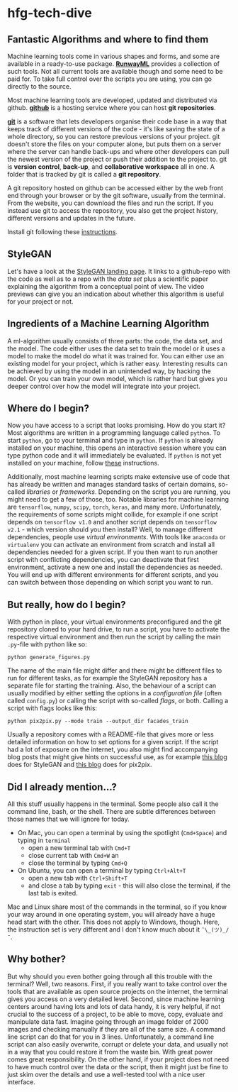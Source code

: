 # hfg-tech-dive

## Fantastic Algorithms and where to find them 

Machine learning tools come in
various shapes and forms, and some
are available in a ready-to-use
package. [**RunwayML**](https://runwayml.com/) provides
a collection of such tools. Not all
current tools are available though and
some need to be paid for. To take full
control over the scripts you are using,
you can go directly to the source.

Most machine learning tools are
developed, updated and distributed
via github. **[github](https://github.com/)**
is a hosting service where you can
host **git repositories**. 

[**git**](https://git-scm.com/) is a software
that lets developers organise their code
base in a way that keeps track of different
versions of the code - it's like saving
the state of a whole directory, so you can
restore previous versions of your project.
git doesn't store the files on your computer
alone, but puts them on a server where the
server can handle back-ups and where other
developers can pull the newest version of
the project or push their addition to the
project to. git is **version control**, **back-up**,
and **collaborative workspace** all in one.
A folder that is tracked by git is called 
a **git repository**.

A git repository hosted on github can be
accessed either by the web front end through
your browser or by the git software, usually
from the terminal. From the website, you can
download the files and run the script. If
you instead use git to access the repository,
you also get the project history, different
versions and updates in the future.

Install git following these 
[instructions](https://git-scm.com/book/en/v2/Getting-Started-Installing-Git).

## StyleGAN

Let's have a look at the 
[StyleGAN landing page](https://nvlabs.github.io/stylegan2/versions.html).
It links to a github-repo with the code
as well as to a repo with the *data set*
plus a scientific paper explaining the
algorithm from a conceptual point of
view. The video previews can give you
an indication about whether this algorithm
is useful for your project or not.

## Ingredients of a Machine Learning Algorithm

A ml-algorithm usually consists of three parts:
the code, the data set, and the model. The code
either uses the data set to train the model or
it uses a model to make the model do what it
was trained for. You can either use an existing
model for your project, which is rather easy.
Interesting results can be achieved by using
the model in an unintended way, by hacking the
model. Or you can train your own model, which
is rather hard but gives you deeper control
over how the model will integrate into your
project.

## Where do I begin?

Now you have access to a script that looks
promising. How do you start it? Most algorithms
are written in a programming language called
`python`. To start `python`, go to your terminal
and type in `python`. If `python` is already
installed on your machine, this opens an
interactive session where you can type python
code and it will immediately be evaluated. If
`python` is not yet installed on your machine,
follow 
[these](https://realpython.com/installing-python/) 
instructions.

Additionally, most machine learning scripts
make extensive use of code that has already
be written and manages standard tasks of 
certain domains, so-called *libraries* or
*frameworks*. Depending on the script you are
running, you might need to get a few of those,
too. Notable libraries for machine learning
are `tensorflow`, `numpy`, `scipy`, `torch`, 
`keras`, and many more. Unfortunately, the
requirements of some scripts might collide,
for example if one script depends on
`tensorflow v1.0` and another script depends
on `tensorflow v2.1` - which version should
you then install? Well, to manage different
dependencies, people use *virtual environments*.
With tools like `anaconda` or `virtualenv`
you can activate an environment from scratch
and install all dependencies needed for
a given script. If you then want to run 
another script with conflicting dependencies,
you can deactivate that first environment,
activate a new one and install the
dependencies as needed. You will end up
with different environments for different
scripts, and you can switch between those
depending on which script you want to run.

## But really, how do I begin?

With python in place, your virtual
environments preconfigured and the git
repository cloned to your hard drive,
to run a script, you have to activate
the respective virtual environment
and then run the script by calling 
the main `.py`-file with python like so:
```
python generate_figures.py
```
The name of the main file might differ
and there might be different files to
run for different tasks, as for example
the StyleGAN repository has a separate
file for starting the training. Also,
the behaviour of a script can usually
modified by either setting the options
in a *configuration file* (often called
`config.py`) or calling the script
with so-called *flags*, or both.
Calling a script with flags looks like 
this:
```
python pix2pix.py --mode train --output_dir facades_train
``` 
Usually a repository comes with a 
README-file that gives more or less
detailed information on how to set
options for a given script. If the 
script had a lot of exposure on the
internet, you also might find
accompanying blog posts that might give
hints on successful use, as for example
[this blog](https://www.gwern.net/Faces)
does for StyleGAN and 
[this blog](https://affinelayer.com/pixsrv/)
does for pix2pix.


## Did I already mention...?

All this stuff usually happens in
the terminal. Some people also call it
the command line, bash, or the shell.
There are subtle differences between
those names that we will ignore for 
today. 
* On Mac, you can open a terminal
by using the spotlight (`Cmd+Space`)
and typing in `terminal`
    * open a new
terminal tab with `Cmd+T`
    * close current
tab with `Cmd+W` an
    * close the terminal
by typing `Cmd+Q`
* On Ubuntu,
you can open a terminal by typing
`Ctrl+Alt+T`
    * open a new tab with 
`Ctrl+Shift+T`
    * and close a tab by
typing `exit` - this will also close
the terminal, if the last tab is exited.


Mac and Linux share most of the commands
in the terminal, so if you know your way
around in one operating system, you will
already have a huge head start with the 
other. This does not apply to Windows, 
though. Here, the instruction set is very
different and I don't know much about
it `¯\_(ツ)_/¯`.


## Why bother?

But why should you even bother going 
through all this trouble with the
terminal? Well, two reasons. First, if
you really want to take control over
the tools that are available as open
source projects on the internet, the
terminal gives you access on a very
detailed level. Second, since machine
learning centers around having lots
and lots of data handy, it is very
helpful, if not crucial to the success
of a project, to be able to move, 
copy, evaluate and manipulate data
fast. Imagine going through an image
folder of 2000 images and checking
manually if they are all of the same
size. A command line script can do
that for you in 3 lines. Unfortunately,
a command line script can also easily
overwrite, corrupt or delete your data,
and usually not in a way that you could
restore it from the waste bin. With
great power comes great responsibility.
On the other hand, if your project does
not need to have much control over the
data or the script, then it might just
be fine to just skim over the details
and use a well-tested tool with a nice 
user interface.





